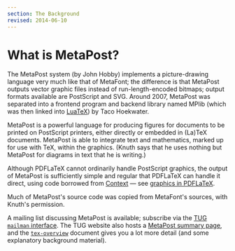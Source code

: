 ```yaml
---
section: The Background
revised: 2014-06-10
---
```

# What is MetaPost?

The MetaPost system (by John Hobby) implements a picture-drawing language
very much like that of MetaFont; the difference is that MetaPost outputs
vector graphic files instead of run-length-encoded bitmaps; output
formats available are PostScript and SVG.  Around 2007, MetaPost was
separated into a frontend program and backend library named MPlib (which
was then linked into
  [LuaTeX](FAQ-luatex.md))
by Taco Hoekwater.

MetaPost is a powerful language for producing figures for documents to be
printed on PostScript printers, either directly or embedded in (La)TeX
documents.  MetaPost is able to integrate text and mathematics, marked up
for use with TeX, within the graphics.  (Knuth says that he
uses nothing but MetaPost for diagrams in text that he is writing.)

Although PDFLaTeX cannot ordinarily handle PostScript graphics, the
output of MetaPost is sufficiently simple and regular that PDFLaTeX
can handle it direct, using code borrowed from
  [Context](FAQ-context.md)&nbsp;&mdash;
see [graphics in PDFLaTeX](FAQ-pdftexgraphics.md).

Much of MetaPost's source code was copied from MetaFont's sources, with
Knuth's permission.

A mailing list discussing MetaPost is available;
  subscribe via the 
  [TUG `mailman` interface](http://lists.tug.org/metapost).
The TUG website also hosts a 
[MetaPost summary page](http://tug.org/metapost.html), and the
[`tex-overview`](https://ctan.org/pkg/tex-overview) document gives you a lot more detail (and some
explanatory background material).


